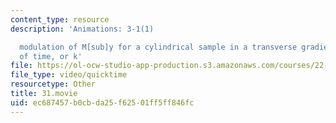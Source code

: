 ```yaml
---
content_type: resource
description: 'Animations: 3-1(1)

  modulation of M[sub]y for a cylindrical sample in a transverse gradient as a function
  of time, or k'
file: https://ol-ocw-studio-app-production.s3.amazonaws.com/courses/22-920-a-hands-on-introduction-to-nuclear-magnetic-resonance-january-iap-1997/ec687457b0cbda25f62501ff5ff846fc_31.movie
file_type: video/quicktime
resourcetype: Other
title: 31.movie
uid: ec687457-b0cb-da25-f625-01ff5ff846fc
---
```

